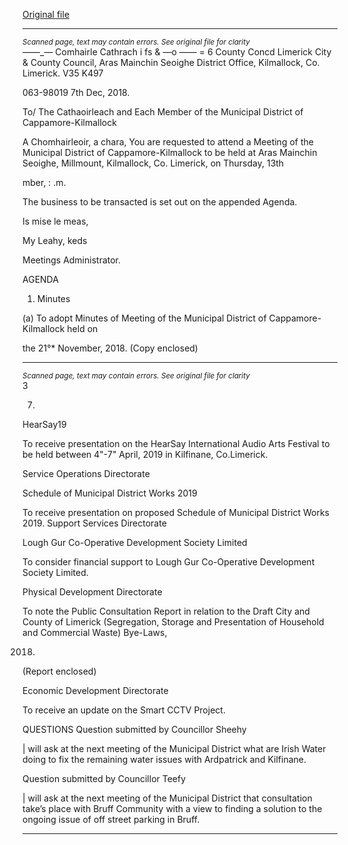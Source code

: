 [Original file](https://www.limerick.ie/sites/default/files/media/documents/2018-12/01%20Agenda%20MD%20Meeting%2013th%20Dec%202018.pdf)

---
*<small>Scanned page, text may contain errors. See original file for clarity</small>*  
_—_—_— Comhairle Cathrach
i fs & —o ——
= 6 County Concd
Limerick City & County Council,
Aras Mainchin Seoighe District Office,
Kilmallock, Co. Limerick.
V35 K497

063-98019 7th Dec, 2018.

To/ The Cathaoirleach and Each Member of the Municipal District of Cappamore-Kilmallock

A Chomhairleoir, a chara,
You are requested to attend a Meeting of the Municipal District of Cappamore-Kilmallock to be
held at Aras Mainchin Seoighe, Millmount, Kilmallock, Co. Limerick, on Thursday, 13th

mber, : .m.

The business to be transacted is set out on the appended Agenda.

Is mise le meas,

My Leahy, keds

Meetings Administrator.

AGENDA
1. Minutes

(a) To adopt Minutes of Meeting of the Municipal District of Cappamore-Kilmallock held on

the 21°* November, 2018.
(Copy enclosed)


---
*<small>Scanned page, text may contain errors. See original file for clarity</small>*  
3

7.

HearSay19

To receive presentation on the HearSay International Audio Arts Festival to be held
between 4"-7" April, 2019 in Kilfinane, Co.Limerick.

Service Operations Directorate

Schedule of Municipal District Works 2019

To receive presentation on proposed Schedule of Municipal District Works 2019.
Support Services Directorate

Lough Gur Co-Operative Development Society Limited

To consider financial support to Lough Gur Co-Operative Development Society Limited.

Physical Development Directorate

To note the Public Consultation Report in relation to the Draft City and County of Limerick
(Segregation, Storage and Presentation of Household and Commercial Waste) Bye-Laws,

2018.
(Report enclosed)

Economic Development Directorate

To receive an update on the Smart CCTV Project.

QUESTIONS
Question submitted by Councillor Sheehy

| will ask at the next meeting of the Municipal District what are Irish Water doing to fix
the remaining water issues with Ardpatrick and Kilfinane.

Question submitted by Councillor Teefy

| will ask at the next meeting of the Municipal District that consultation take’s place
with Bruff Community with a view to finding a solution to the ongoing issue of off street
parking in Bruff.


---
